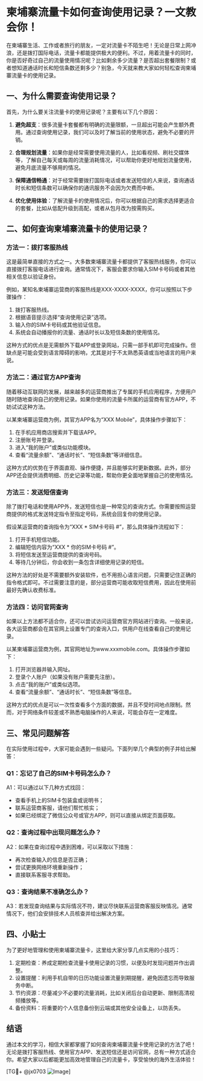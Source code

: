# 柬埔寨流量卡如何查询使用记录？一文教会你！

在柬埔寨生活、工作或者旅行的朋友，一定对流量卡不陌生吧！无论是日常上网冲浪，还是拨打国际电话，流量卡都能提供极大的便利。不过，用着流量卡的同时，你是否好奇过自己的流量使用情况呢？比如剩余多少流量？是否超出套餐限制？或者想知道通话时长和短信条数还剩多少？别急，今天就来教大家如何轻松查询柬埔寨流量卡的使用记录。

## 一、为什么需要查询使用记录？

首先，为什么要关注流量卡的使用记录呢？主要有以下几个原因：

1. **避免超支**：很多流量卡套餐都有明确的流量限额，一旦超出可能会产生额外费用。通过查询使用记录，我们可以及时了解当前的使用状态，避免不必要的开销。
   
2. **合理规划流量**：如果你是经常需要使用流量的人，比如看视频、刷社交媒体等，了解自己每天或每周的流量消耗情况，可以帮助你更好地规划流量使用，避免月底流量不够用的情况。

3. **保障通信畅通**：对于经常需要拨打国际电话或者发送短信的人来说，查询通话时长和短信条数可以确保你的通讯服务不会因为欠费而中断。

4. **优化使用体验**：了解流量卡的使用情况后，你可以根据自己的需求选择更适合的套餐，比如从低配升级到高配，或者从包月改为按需购买。

## 二、如何查询柬埔寨流量卡的使用记录？

### 方法一：拨打客服热线

这是最简单直接的方式之一。大多数柬埔寨流量卡都提供了客服热线服务，你可以直接拨打客服电话进行查询。通常情况下，客服会要求你输入SIM卡号码或者其他相关信息以验证身份。

例如，某知名柬埔寨运营商的客服热线是XXX-XXXX-XXXX，你可以按照以下步骤操作：
1. 拨打客服热线。
2. 根据语音提示选择“查询使用记录”选项。
3. 输入你的SIM卡号码或其他验证信息。
4. 系统会自动播报你的流量、通话时长以及短信条数的使用情况。

这种方式的优点是无需额外下载APP或登录网站，只需一部手机即可完成操作。但缺点是可能会受到语言障碍的影响，尤其是对于不太熟悉英语或当地语言的用户来说。

### 方法二：通过官方APP查询

随着移动互联网的发展，越来越多的运营商推出了专属的手机应用程序，方便用户随时随地查询自己的使用记录。如果你使用的流量卡所属的运营商有官方APP，不妨试试这种方法。

以某柬埔寨运营商为例，其官方APP名为“XXX Mobile”，具体操作步骤如下：
1. 在手机应用商店搜索并下载该APP。
2. 注册账号并登录。
3. 进入“我的账户”或类似功能模块。
4. 查看“流量余额”、“通话时长”、“短信条数”等详细信息。

这种方式的优势在于界面直观、操作便捷，并且能够实时更新数据。此外，部分APP还会提供消费明细、历史记录等功能，帮助你更全面地掌握自己的使用情况。

### 方法三：发送短信查询

除了拨打电话和使用APP外，发送短信也是一种常见的查询方式。你需要按照运营商提供的格式发送特定指令至指定号码，系统会回复你的使用记录。

假设某运营商的查询指令为“XXX * SIM卡号码 #”，那么具体操作流程如下：
1. 打开手机短信功能。
2. 编辑短信内容为“XXX * 你的SIM卡号码 #”。
3. 将短信发送至运营商提供的查询号码。
4. 等待几分钟后，你会收到一条包含详细使用记录的短信。

这种方法的好处是不需要额外安装软件，也不用担心语言问题，只需要记住正确的指令格式即可。不过需要注意的是，部分运营商可能收取短信费用，因此在使用前最好先确认收费标准。

### 方法四：访问官网查询

如果以上方法都不适合你，还可以尝试访问运营商官方网站进行查询。一般来说，各大运营商都会在其官网上设置专门的查询入口，供用户在线查看自己的使用记录。

以某柬埔寨运营商为例，其官网地址为www.xxxmobile.com。具体操作步骤如下：
1. 打开浏览器并输入网址。
2. 登录个人账户（如果没有账户需要先注册）。
3. 点击“我的账户”或类似选项。
4. 查看“流量余额”、“通话时长”、“短信条数”等信息。

这种方式的优点是可以一次性查看多个方面的数据，并且不受时间地点限制。然而，对于网络条件较差或不熟悉电脑操作的人来说，可能会存在一定难度。

## 三、常见问题解答

在实际使用过程中，大家可能会遇到一些疑问。下面列举几个典型的例子并给出解答：

### Q1：忘记了自己的SIM卡号码怎么办？
A1：可以通过以下几种方式找回：
- 查看手机上的SIM卡包装盒或说明书；
- 联系运营商客服，请他们帮忙核实；
- 如果已经绑定了微信公众号或官方APP，则可以直接从绑定页面获取。

### Q2：查询过程中出现问题怎么办？
A2：如果在查询过程中遇到困难，可以采取以下措施：
- 再次检查输入的信息是否正确；
- 尝试更换网络环境重新操作；
- 直接联系客服寻求帮助。

### Q3：查询结果不准确怎么办？
A3：若发现查询结果与实际情况不符，建议尽快联系运营商客服反映情况。通常情况下，他们会安排技术人员核查并给出解决方案。

## 四、小贴士

为了更好地管理和使用柬埔寨流量卡，这里给大家分享几点实用的小技巧：

1. 定期检查：养成定期检查流量卡使用记录的习惯，以便及时发现问题并作出调整。
2. 设置提醒：利用手机自带的日历功能设置流量到期提醒，避免因遗忘而导致服务中断。
3. 节约资源：尽量减少不必要的流量消耗，比如关闭后台自动更新、限制高清视频播放等。
4. 备份资料：将重要的个人信息备份到云端或其他安全设备上，以防丢失。

## 结语

通过本文的学习，相信大家都掌握了如何查询柬埔寨流量卡使用记录的方法了吧！无论是拨打客服热线、使用官方APP、发送短信还是访问官网，总有一种方式适合你。希望大家以后都能更加高效地管理自己的流量卡，享受愉快的海外生活体验！

[TG💪+ @jx0703 ![Image](https://github.com/user-attachments/assets/dbca1d08-cadb-493c-b0ec-ad6f7a83f270)]